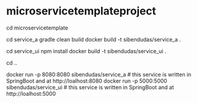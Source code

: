 # microservicetemplateproject

cd  microservicetemplate

cd  service_a
gradle clean build
docker build -t sibendudas/service_a .

cd  service_ui
npm install 
docker build -t sibendudas/service_ui .

cd ..

docker run -p 8080:8080 sibendudas/service_a  # this service is written in SpringBoot and at http://loalhost:8080
docker run -p 5000:5000 sibendudas/service_ui # this service is written in SpringBoot and at http://loalhost:5000
